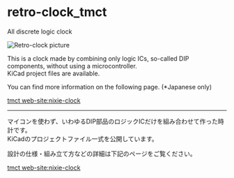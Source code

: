 # retro-clock_tmct
All discrete logic clock

![Retro-clock picture](https://ss1.xrea.com/tmct.s1009.xrea.com/img/work/td-xx-7e4m01/retro_clock1.jpg)

This is a clock made by combining only logic ICs, so-called DIP components, without using a microcontroller.  
KiCad project files are available.

You can find more information on the following page. (*Japanese only)

[tmct web-site:nixie-clock](https://ss1.xrea.com/tmct.s1009.xrea.com/work/td-ja-7e4l01.html)

---
マイコンを使わず、いわゆるDIP部品のロジックICだけを組み合わせて作った時計です。  
KiCadのプロジェクトファイル一式を公開しています。

設計の仕様・組み立て方などの詳細は下記のページをご覧ください。

[tmct web-site:nixie-clock](https://ss1.xrea.com/tmct.s1009.xrea.com/work/td-ja-7e4l01.html)

